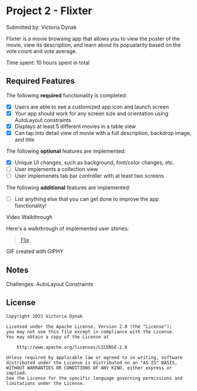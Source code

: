# Project 2 - Flixter

Submitted by: Victoria Dynak

Flixter is a movie browsing app that allows you to view the poster of the movie, view its description, and learn about its popualarity based on the vote count and vote average.

Time spent: 10 hours spent in total

## Required Features

The following **required** functionality is completed:

- [x] Users are able to see a customized app icon and launch screen
- [x] Your app should work for any screen size and orientation using AutoLayout constraints
- [x] Displays at least 5 different movies in a table view
- [x] Can tap into detail view of movie with a full description, backdrop image, and title
 
The following **optional** features are implemented:

- [x] Unique UI changes, such as background, font/color changes, etc.
- [ ] User implements a collection view
- [ ] User implemenets tab bar controller with at least two screens

The following **additional** features are implemented:

- [ ] List anything else that you can get done to improve the app functionality!

Video Walkthrough

Here's a walkthrough of implemented user stories:

<blockquote class="imgur-embed-pub" lang="en" data-id="a/S1xklnV"  ><a href="//imgur.com/a/S1xklnV">Flix</a></blockquote><script async src="//s.imgur.com/min/embed.js" charset="utf-8"></script>

GIF created with GIPHY  
<!-- Recommended tools:
[Kap](https://getkap.co/) for macOS
[ScreenToGif](https://www.screentogif.com/) for Windows
[peek](https://github.com/phw/peek) for Linux. -->

## Notes

Challenges: AutoLayout Constraints

## License

    Copyright 2023 Victoria Dynak

    Licensed under the Apache License, Version 2.0 (the "License");
    you may not use this file except in compliance with the License.
    You may obtain a copy of the License at

        http://www.apache.org/licenses/LICENSE-2.0

    Unless required by applicable law or agreed to in writing, software
    distributed under the License is distributed on an "AS IS" BASIS,
    WITHOUT WARRANTIES OR CONDITIONS OF ANY KIND, either express or implied.
    See the License for the specific language governing permissions and
    limitations under the License.
